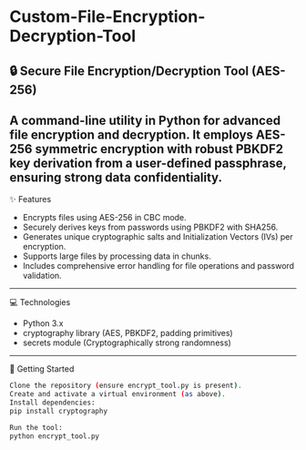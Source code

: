 # Custom-File-Encryption-Decryption-Tool
🔒 Secure File Encryption/Decryption Tool (AES-256)
---
A command-line utility in Python for advanced file encryption and decryption. It employs AES-256 symmetric encryption with robust PBKDF2 key derivation from a user-defined passphrase, ensuring strong data confidentiality.
---
✨ Features
- Encrypts files using AES-256 in CBC mode.
- Securely derives keys from passwords using PBKDF2 with SHA256.
- Generates unique cryptographic salts and Initialization Vectors (IVs) per encryption.
- Supports large files by processing data in chunks.
- Includes comprehensive error handling for file operations and password validation.
---
💻 Technologies
- Python 3.x
- cryptography library (AES, PBKDF2, padding primitives)
- secrets module (Cryptographically strong randomness)
---
🚀 Getting Started
```bash
Clone the repository (ensure encrypt_tool.py is present).
Create and activate a virtual environment (as above).
Install dependencies:
pip install cryptography

Run the tool:
python encrypt_tool.py

